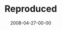 ---
layout: message
category: message
series: "I AM..."
title: "Reproduced"
date: 2008-04-27-00-00
message_id: 495
description: "In this talk we hear about Crossroads' plans for multi-site locations and about the importance of reproducing and building into others."
video: "http://s3.amazonaws.com/crossroads-media/messages/video/IAM-Reproduced.mp4"
video-duration: "42:07"
yt-video-id: "ZCBk66JKCIM"
video-image: "http://s3.amazonaws.com/crossroads-media/images/iam-reproduced-still.jpg"
sc-permalink-url: "http://soundcloud.com/crdschurch/i-am-reproduced"
audio: "http://s3.amazonaws.com/crossroads-media/messages/audio/I_AM_4_Reproduced_04-27-08_Tome_webaudio.mp3"
audio-duration: "35:40"
tag: 
 - multisite
 - reproduction
 - running
 - tome
 - dodo
 - kindle
 - reproduced
 - i-am
 - multi-site
 - mason
explicit: false
---